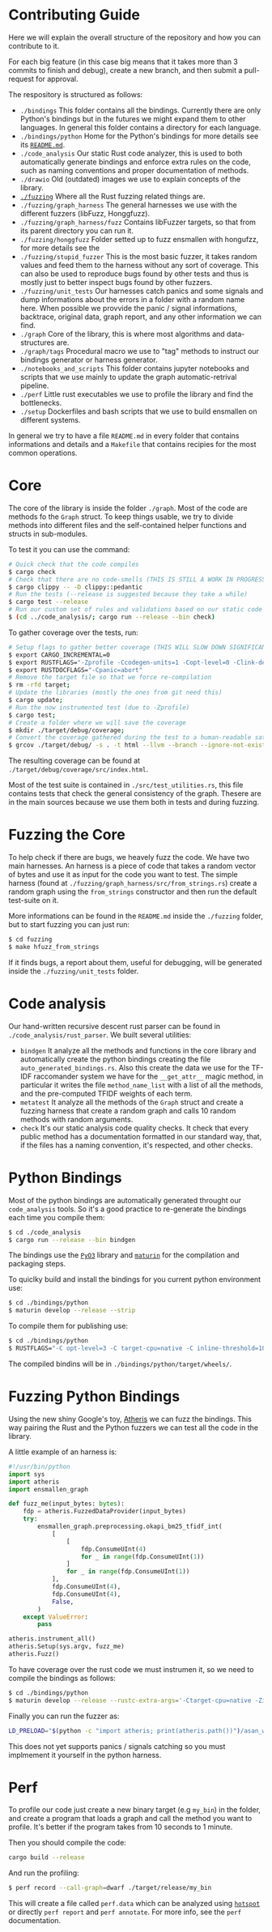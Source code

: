 # Contributing Guide
Here we will explain the overall structure of the repository and how you can 
contribute to it.

For each big feature (in this case big means that it takes more than 3 commits to finish and debug),
create a new branch, and then submit a pull-request for approval.

The respository is structured as follows:
- `./bindings` This folder contains all the bindings. Currently there are only Python's bindings but in the futures we might expand them to other languages. In general this folder contains a directory for each language.
- `./bindings/python` Home for the Python's bindings for more details see its [`README.md`](https://github.com/AnacletoLAB/ensmallen/blob/master/bindings/python/README.md).
- `./code_analysis` Our static Rust code analyzer, this is used to both automatically generate bindings and enforce extra rules on the code, such as naming conventions and proper documentation of methods.
- `./drawio` Old (outdated) images we use to explain concepts of the library.
- [`./fuzzing`](https://github.com/AnacletoLAB/ensmallen/tree/master/fuzzing) Where all the Rust fuzzing related things are.
- `./fuzzing/graph_harness` The general harnesses we use with the different fuzzers (libFuzz, Honggfuzz). 
- `./fuzzing/graph_harness/fuzz` Contains libFuzzer targets, so that from its parent directory you can run it.
- `./fuzzing/honggfuzz` Folder setted up to fuzz ensmallen with hongufzz, for more details see the
- `./fuzzing/stupid_fuzzer` This is the most basic fuzzer, it takes random values and feed them to the
harness without any sort of coverage. This can also be used to reproduce bugs found by other tests and thus is mostly just to better inspect bugs found by other fuzzers.
- `./fuzzing/unit_tests` Our harnesses catch panics and some signals and dump informations about the errors in a folder with a random name here. When possible we provvide the panic / signal informations, backtrace, original data, graph report, and any other information we can find.
- `./graph` Core of the library, this is where most algorithms and data-structures are.
- `./graph/tags` Procedural macro we use to "tag" methods to instruct our bindings generator or harness generator.
- `./notebooks_and_scripts` This folder contains jupyter notebooks and scripts that we use mainly to update the graph automatic-retrival pipeline.
- `./perf` Little rust executables we use to profile the library and find the bottlenecks.
- `./setup` Dockerfiles and bash scripts that we use to build ensmallen on different systems.

In general we try to have a file `README.md` in every folder that contains informations and details and
a `Makefile` that contains recipies for the most common operations.

# Core
The core of the library is inside the folder `./graph`.
Most of the code are methods fo the `Graph` struct. 
To keep things usable, we try to divide methods into different files and
the self-contained helper functions and structs in sub-modules. 

To test it you can use the command:
```bash
# Quick check that the code compiles
$ cargo check
# Check that there are no code-smells (THIS IS STILL A WORK IN PROGRESS)
$ cargo clippy -- -D clippy::pedantic
# Run the tests (--release is suggested because they take a while)
$ cargo test --release
# Run our custom set of rules and validations based on our static code analyzer
$ (cd ../code_analysis/; cargo run --release --bin check)
```

To gather coverage over the tests, run:
```bash
# Setup flags to gather better coverage (THIS WILL SLOW DOWN SIGNIFICANTLY the tests)
$ export CARGO_INCREMENTAL=0
$ export RUSTFLAGS="-Zprofile -Ccodegen-units=1 -Copt-level=0 -Clink-dead-code -Coverflow-checks=off -Zpanic_abort_tests -Cpanic=abort"
$ export RUSTDOCFLAGS="-Cpanic=abort"
# Remove the target file so that we force re-compilation
$ rm -rfd target;
# Update the libraries (mostly the ones from git need this)
$ cargo update;
# Run the now instrumented test (due to -Zprofile)
$ cargo test;
# Create a folder where we will save the coverage
$ mkdir ./target/debug/coverage;
# Convert the coverage gathered during the test to a human-readable satic website.
$ grcov ./target/debug/ -s . -t html --llvm --branch --ignore-not-existing -o ./target/debug/coverage/;
```
The resulting coverage can be found at `./target/debug/coverage/src/index.html`.

Most of the test suite is contained in `./src/test_utilities.rs`, this file contains
tests that check the general consistency of the graph. Thesere are in the main sources
because we use them both in tests and during fuzzing.

# Fuzzing the Core
To help check if there are bugs, we heavely fuzz the code. We have two main harnesses.
An harness is a piece of code that takes a random vector of bytes and use it as 
input for the code you want to test. The simple harness (found at `./fuzzing/graph_harness/src/from_strings.rs`)
create a random graph using the `from_strings` constructor and then run the default test-suite on it.

More informations can be found in the `README.md` inside the `./fuzzing` folder, but 
to start fuzzing you can just run:
```bash
$ cd fuzzing
$ make hfuzz_from_strings
```
If it finds bugs, a report about them, useful for debugging, will be generated inside the `./fuzzing/unit_tests` folder.

# Code analysis
Our hand-written recursive descent rust parser can be found in `./code_analysis/rust_parser`.
We built several utilities: 
- `bindgen` It analyze all the methods and functions in the core library and automatically create the 
python bindings creating the file `auto_generated_bindings.rs`. Also this create the data we use for
the TF-IDF raccomander system we have for the `__get_attr__` magic method, in particular
it writes the file `method_name_list` with a list of all the methods, and the pre-computed TFIDF weights
of each term.
- `metatest` It analyze all the methods of the `Graph` struct and create a fuzzing harness that 
create a random graph and calls 10 random methods with random arguments.
- `check` It's our static analysis code quality checks. It check that every public
method has a documentation formatted in our standard way, that, if the files has a 
naming convention, it's respected, and other checks.

# Python Bindings
Most of the python bindings are automatically generated throught our `code_analysis` tools.
So it's a good practice to re-generate the bindings each time you compile them:
```bash
$ cd ./code_analysis
$ cargo run --release --bin bindgen
```

The bindings use the [`PyO3`](https://github.com/PyO3/pyo3) library and [`maturin`](https://github.com/PyO3/maturin) for the compilation and packaging steps.

To quiclky build and install the bindings for you current python environment use:
```bash
$ cd ./bindings/python
$ maturin develop --release --strip
```

To compile them for publishing use:
```bash
$ cd ./bindings/python
$ RUSTFLAGS="-C opt-level=3 -C target-cpu=native -C inline-threshold=1000" maturin build --release --strip
```
The compiled bindins will be in `./bindings/python/target/wheels/`.

# Fuzzing Python Bindings
Using the new shiny Google's toy, [Atheris](https://github.com/google/atheris) we can fuzz the bindings.
This way pairing the Rust and the Python fuzzers we can test all the code in the library.

A little example of an harness is:
```python
#!/usr/bin/python
import sys
import atheris
import ensmallen_graph    

def fuzz_me(input_bytes: bytes):
    fdp = atheris.FuzzedDataProvider(input_bytes)
    try:
        ensmallen_graph.preprocessing.okapi_bm25_tfidf_int(
            [   
                [
                    fdp.ConsumeUInt(4)
                    for _ in range(fdp.ConsumeUInt(1))
                ]
                for _ in range(fdp.ConsumeUInt(1))
            ],
            fdp.ConsumeUInt(4),
            fdp.ConsumeUInt(4),
            False,
        )
    except ValueError:
        pass

atheris.instrument_all()
atheris.Setup(sys.argv, fuzz_me)
atheris.Fuzz()
```

To have coverage over the rust code we must instrumen it, so we need to compile the bindings as follows:
```bash
$ cd ./bindings/python
$ maturin develop --release --rustc-extra-args='-Ctarget-cpu=native -Zinstrument-coverage -Cpasses=sancov -Cllvm-args=-sanitizer-coverage-level=4  -Cllvm-args=-sanitizer-coverage-trace-compares  -Cllvm-args=-sanitizer-coverage-inline-8bit-counters  -Cllvm-args=-sanitizer-coverage-pc-table -Cllvm-args=-sanitizer-coverage-stack-depth --verbose -Zsanitizer=address'
```

Finally you can run the fuzzer as:
```bash
LD_PRELOAD="$(python -c "import atheris; print(atheris.path())")/asan_with_fuzzer.so" python my_atheris_script.py
```

This does not yet supports panics / signals catching so you must implmement it yourself in the python harness.

# Perf
To profile our code just create a new binary target (e.g `my_bin`) in the folder,
and create a program that loads a graph and call the method you want to profile.
It's better if the program takes from 10 seconds to 1 minute.

Then you should compile the code:
```bash
cargo build --release
```

And run the profiling:
```bash
$ perf record --call-graph=dwarf ./target/release/my_bin
```
This will create a file called `perf.data` which can be analyzed using [`hotspot`](https://github.com/KDAB/hotspot) or directly `perf report` and `perf annotate`.
For more info, see the `perf` documentation.